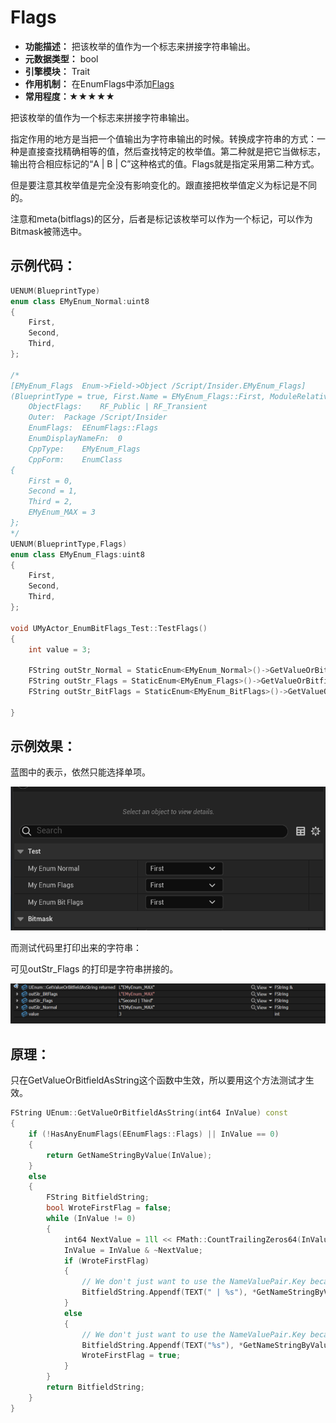 # Flags

- **功能描述：**  把该枚举的值作为一个标志来拼接字符串输出。
- **元数据类型：** bool
- **引擎模块：** Trait
- **作用机制：** 在EnumFlags中添加[Flags](../../../Flags/EEnumFlags/Flags.md)
- **常用程度：★★★★★**

把该枚举的值作为一个标志来拼接字符串输出。

指定作用的地方是当把一个值输出为字符串输出的时候。转换成字符串的方式：一种是直接查找精确相等的值，然后查找特定的枚举值。第二种就是把它当做标志，输出符合相应标记的“A | B | C”这种格式的值。Flags就是指定采用第二种方式。

但是要注意其枚举值是完全没有影响变化的。跟直接把枚举值定义为标记是不同的。

注意和meta(bitflags)的区分，后者是标记该枚举可以作为一个标记，可以作为Bitmask被筛选中。

## 示例代码：

```cpp
UENUM(BlueprintType)
enum class EMyEnum_Normal:uint8
{
	First,
	Second,
	Third,
};

/*
[EMyEnum_Flags	Enum->Field->Object	/Script/Insider.EMyEnum_Flags]
(BlueprintType = true, First.Name = EMyEnum_Flags::First, ModuleRelativePath = Enum/MyEnum_Flags.h, Second.Name = EMyEnum_Flags::Second, Third.Name = EMyEnum_Flags::Third)
	ObjectFlags:	RF_Public | RF_Transient 
	Outer:	Package /Script/Insider
	EnumFlags:	EEnumFlags::Flags 
	EnumDisplayNameFn:	0
	CppType:	EMyEnum_Flags
	CppForm:	EnumClass
{
	First = 0,
	Second = 1,
	Third = 2,
	EMyEnum_MAX = 3
};
*/
UENUM(BlueprintType,Flags)
enum class EMyEnum_Flags:uint8
{
	First,
	Second,
	Third,
};

void UMyActor_EnumBitFlags_Test::TestFlags()
{
	int value = 3;

	FString outStr_Normal = StaticEnum<EMyEnum_Normal>()->GetValueOrBitfieldAsString(value);
	FString outStr_Flags = StaticEnum<EMyEnum_Flags>()->GetValueOrBitfieldAsString(value);
	FString outStr_BitFlags = StaticEnum<EMyEnum_BitFlags>()->GetValueOrBitfieldAsString(value);

}
```

## 示例效果：

蓝图中的表示，依然只能选择单项。

![Flags](Flags.gif)

而测试代码里打印出来的字符串：

可见outStr_Flags 的打印是字符串拼接的。

![image](image.png)

## 原理：

只在GetValueOrBitfieldAsString这个函数中生效，所以要用这个方法测试才生效。

```cpp
FString UEnum::GetValueOrBitfieldAsString(int64 InValue) const
{
	if (!HasAnyEnumFlags(EEnumFlags::Flags) || InValue == 0)
	{
		return GetNameStringByValue(InValue);
	}
	else
	{
		FString BitfieldString;
		bool WroteFirstFlag = false;
		while (InValue != 0)
		{
			int64 NextValue = 1ll << FMath::CountTrailingZeros64(InValue);
			InValue = InValue & ~NextValue;
			if (WroteFirstFlag)
			{
				// We don't just want to use the NameValuePair.Key because we want to strip enum class prefixes
				BitfieldString.Appendf(TEXT(" | %s"), *GetNameStringByValue(NextValue));
			}
			else
			{
				// We don't just want to use the NameValuePair.Key because we want to strip enum class prefixes
				BitfieldString.Appendf(TEXT("%s"), *GetNameStringByValue(NextValue));
				WroteFirstFlag = true;
			}
		}
		return BitfieldString;
	}
}
```